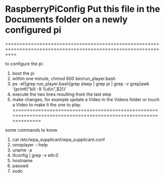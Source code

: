 # RaspberryPiConfig Put this file in the Documents folder on a newly configured pi
================================================================================================================

to configure the pi:
1. boot the pi
2. within one minute, chmod 600 bin/run_player.bash
3. ps -ef|grep run_player.bash|grep sleep | grep pi | grep -v grep|awk '{printf("kill -9 %d\n",$2)}'
4. execute the two lines resulting from the last step
5. make changes, for example update a Video in the Videos folder or touch a Video to make it the one to play.
================================================================================================================

some commands to know
1. cat /etc/wpa_supplicant/wpa_supplicant.conf
2. omxplayer --help
3. uname -a
4. ifconfig | grep -v eth:0
5. hostname
6. passwd
7. sudo
